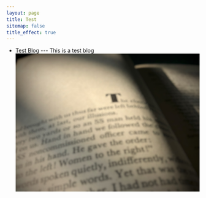 ```yaml
---
layout: page
title: Test
sitemap: false
title_effect: true
---
```


* [Test Blog](blog_test.md) --- This is a test blog
  ![Test Blog Thumbnail](/assets/img/book.jpg)







